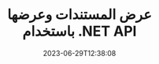 ---
############################# Static ##########################
layout: "landing"
date: 2023-06-29T12:38:08
draft: false

lang: ar
product: "Viewer"
product_tag: "viewer"
platform: ".NET"
platform_tag: "net"

############################# Drop-down ############################
supported_platforms:
  items:
    # supported_platforms loop
    - title: ".NET"
      tag: "net"
    # supported_platforms loop
    - title: "Java"
      tag: "java"
    # supported_platforms loop
    - title: "Node.js"
      tag: "nodejs-java" 

############################# Head ############################
head_title: "واجهة برمجة تطبيقات عارض المستندات .NET، تقديم مخطط HTML لصورة PDF Word Excel"
head_description: "عارض ملفات C# ASP.NET وعرض API. أضف عارض PDF، وعارض Word، وعارض Excel، وعارض الصور، وعارض HTML، وميزات عارض البريد الإلكتروني في تطبيقات .NET."

############################# Header ##########################
title: "عرض المستندات وعرضها<br>باستخدام .NET API"
description: "واجهة برمجة تطبيقات عارض قوية لتقديم أكثر من 180 تنسيقًا للمستندات إلى PDF وHTML وصورة مع خيارات تكوين متعددة الاستخدامات."
words:
  for: "for"

actions:
  main: "تحميل نوجيت مجانا"
  main_link: "https://www.nuget.org/packages/GroupDocs.Viewer"
  alt: "الترخيص"
  alt_link: "https://purchase.groupdocs.com/pricing/viewer/net"
  title: "على استعداد للبدء؟"
  description: "جرب ميزات GroupDocs.Viewer مجانًا أو اطلب ترخيصًا"

release:
  title: "تم إصدار الإصدار {0}."
  notes: "ترى ما هو الجديد"
  downloads: "التحميلات"
  link: "https://releases.groupdocs.com/viewer/net/release-notes/latest/"

code:
  title: "تقديم ملفات PDF في C#"
  more: "مزيد من الأمثلة"
  more_link: "https://github.com/groupdocs-viewer/GroupDocs.Viewer-for-.NET"
  install: "dotnet add package GroupDocs.Viewer"
  content: |
    ```csharp {style=abap}   
    // Load the source PDF file
    using (var viewer = new Viewer("resume.pdf"))
    {
        // Set output HTML options, one file per page
        var viewOptions = 
          HtmlViewOptions.ForEmbeddedResources("page_{0}.html");
        
        // Render PDF to HTML with embedded resources
        viewer.View(viewOptions);
    }
    ```

############################# Overview ############################
overview:
  enable: true
  title: "GroupDocs.Viewer في لمحة"
  description: "واجهة برمجة التطبيقات (API) لعرض وعرض وتحويل المستندات والشرائح والرسوم البيانية والعديد من أنواع المستندات الأخرى في تطبيقات .NET"
  features:
    # feature loop
    - title: "عرض المستندات بكفاءة وموثوقية"
      content: "باستخدام GroupDocs.Viewer API، يمكنك عرض المستندات بكفاءة من أي تنسيقات مدعومة إلى HTML وJPEG وPNG وPDF مع خيارات مرنة وقوية مع الحفاظ على سلامة المحتوى وبنية المستند. يدعم GroupDocs.Viewer .NET Framework 4.6.2 و.NET 6.0، ويعمل على منصات Windows وLinux."

    # feature loop
    - title: "يتم دعم تنسيقات الملفات والمستندات الأكثر شيوعًا"
      content: "نحن ندعم عرض أكثر من 180 تنسيقًا من تنسيقات الملفات والمستندات الأكثر شيوعًا والتي تشمل Word وExcel وPDF وPowerPoint ومجموعة تنسيقات OpenDocument والأرشيفات والصور النقطية والمتجهة والكتب الإلكترونية ولغات البرمجة والعلامات المميزة والعديد من أنواع الملفات الأخرى، بما في ذلك الملفات المشفرة الملفات مع حماية كلمة المرور."

    # feature loop
    - title: "إخراج قابل للتخصيص"
      content: "لا يسمح GroupDocs.Viewer بعرض المستند فحسب، بل يسمح أيضًا بالتحكم في كيفية عرض أجزاء المستند بالضبط أو الآن، وكيفية عرضها، وتطبيق تحويلات مختلفة على المخرجات المقدمة."

    # feature loop
    - title: "واجهة المستخدم لـ ASP.NET الأساسية"
      content: "نحن نقدم حزمة واجهة مستخدم مفتوحة المصدر لـ ASP.NET Core والتي يمكن إضافتها إلى مشروعك في بضع دقائق. تحتوي حزمة Viewer.UI على واجهة مستخدم ويب مستندة إلى Angular وتوفر مجموعة من واجهات برمجة التطبيقات المفيدة وموفري تخزين البيانات."

############################# Platforms ############################
platforms:
  enable: true
  title: "استقلالية المنصة"
  description: "يدعم GroupDocs.Viewer for .NET أنظمة التشغيل وأطر العمل ومديري الحزم التالية"
  items:
    # platform loop
    - title: "Amazon"
      image: "amazon"
    # platform loop
    - title: "Docker"
      image: "docker"
    # platform loop
    - title: "Azure"
      image: "azure"
    # platform loop
    - title: "VS Code"
      image: "vs_code"
    # platform loop
    - title: "ReSharper"
      image: "resharper"
    # platform loop
    - title: "macOS"
      image: "finder"
    # platform loop
    - title: "Linux"
      image: "linux"
    # platform loop
    - title: "NuGet"
      image: "nuget"

############################# File formats ############################
formats:
  enable: true
  title: "تنسيقات الملفات المدعومة"
  description: |
    يدعم GroupDocs.Viewer for .NET العمليات باستخدام [تنسيقات الملفات] التالية (https://docs.groupdocs.com/viewer/net/supported-document-formats/).
  groups:
    # group loop
    - color: "green"
      content: |
        ### Microsoft Office وOpenDocument وتنسيقات النص
        * **Word:** DOC, DOCX, DOCM, DOT, DOTX, DOTM, RTF, TXT
        * **Excel:** XLS, XLSX, XLSM, XLSB, XLTM, XLT, XLTM, XLTX
        * **PowerPoint:** PPT, PPTX, PPS, PPSX, PPSM, POT, POTM, POTX, PPTM        
        * **Project:** MPP, MPT, MPX
        * **Outlook:** MSG, EML, EMLX, PST, OST
        * **OneNote:** ONE
        * **OpenDocument:** ODT, OTT, ODS, ODP, OTP, OTS, ODG
        * **Fixed Page Layout:** PDF, TEX, XPS, OXPS
        * **e-Books:** EPUB, MOBI, DjVu
        * **Delimiter-Separated Values:** CSV, TSV
    # group loop
    - color: "blue"
      content: |
        ### الصور والرسومات والرسوم البيانية
        * **الصور النقطية:** BMP, GIF, JPG, PNG, TIFF, WebP, DNG, DIB, Jpeg2000 family
        * **Windows Icon:** ICO
        * **Scalable Vector Graphics:** SVG, CDR, CMX, IGS, SVGZ        
        * **Adobe Photoshop:** PSD, PSB        
        * **Stereo Lithography (3D Printing):** STL        
        * **Medical Imaging:** DICOM
        * **Plotter Documents:** PLT, HPG
        * **Autodesk Design Web Formats:** DWF, DWG
        * **AutoCAD Drawing:** DWT, IFC, STL, CF2        
      # group loop
    - color: "red"
      content: |
        ### آخر        
        * **ويب:** HTML, MHT, MHTML, XML
        * **Metafile:** WMF, EMF, CGM, EMZ, WMZ
        * **Visio:** VSD, VDX, VSS, VSSX, VSX, VST, VSTX, VTX, VSDX, VDW, VSTM, VSSM, VSDM
        * **Project:** MPP, MPT, MPX
        * **PostScript:** PS, EPS
        * **أرشيف:** ZIP, TAR, BZ2, GZ, RAR, RAR5
        * **آخر:** VCF, VCARD, NUMBERS, NSF, OBJ
        * **C/C++/C# Files:** C, CC, C# , CPP, CXX, CS, H, HH, M, MM
        * **Java/JavaScript Files:** JAVA, JS, JSON, PROPERTIES

############################# Features ############################
features:
  enable: true
  title: "ميزات GroupDocs.Viewer"
  description: "عرض وعرض وتحويل مستندات PDF وOffice بسهولة"

  items:
    # feature loop
    - icon: "viewhtml"
      title: "عرض المستندات بتنسيق HTML"
      content: "قم بتحويل مستند من أي نوع إلى مستند HTML باستخدام CSS وSVG، والذي يمكن عرضه في أي متصفح ويب حديث."

    # feature loop
    - icon: "rasterize"
      title: "تنقيط المستندات"
      content: "قم بتنقيط أي تنسيق مستند مدعوم إلى الصورة النقطية، مع تنسيق صورة قابل للتعديل وجودة ضغط."

    # feature loop
    - icon: "sourcecode"
      title: "تقديم وإبراز رموز البرمجة"
      content: "دعم جميع لغات البرمجة والبرمجة النصية والترميزية الشائعة، مع القدرة على تحليل تركيبها وإبرازها."

    # feature loop
    - icon: "convertpdf"
      title: "تحويل إلى قوات الدفاع الشعبي"
      content: "يمكن بسهولة تحويل المستند بأي تنسيق مدعوم وحفظه إلى ملف PDF باستخدام خيارات قابلة للتعديل."

    # feature loop
    - icon: "transform"
      title: "تطبيق التحولات"
      content: "يمكن تحويل المستند الناتج أثناء العرض - يمكن تدوير الصفحات و/أو إعادة ترتيبها، ويمكن وضع علامة مائية نصية فوقها."

    # feature loop
    - icon: "adjustment"
      title: "تعديل إخراج HTML"
      content: "يمكن ضبط مستندات HTML الناتجة، التي تم إنشاؤها بواسطة GroupDocs.Viewer، بدقة شديدة: يُسمح بحفظها في الدفق أو الملف، باستخدام موارد خارجية أو مضمنة، وعمليات الاسترجاعات وما إلى ذلك."

    # feature loop
    - icon: "complex"
      title: "دعم هياكل المستندات المعقدة"
      content: "لا يدعم GroupDocs.Viewer المستندات الفردية فحسب، بل يدعم أيضًا الملفات التي تحتوي داخليًا على قائمة أو بنية هرمية للمستندات، مثل رسائل البريد الإلكتروني مع المرفقات وأرشيفات ZIP مع الملفات الداخلية داخل المجلدات وصور TIFF متعددة الصفحات وما إلى ذلك."

    # feature loop
    - icon: "optimization"
      title: "خيارات التحسين"
      content: "يحتوي GroupDocs.Viewer على نظام فرعي لذاكرة التخزين المؤقت قابل للتعديل، والذي يمكنه تسريع وقت التحميل باستخدام الإصدارات المخزنة مؤقتًا للمستندات. تسمح أيضًا مجموعة من الخيارات المختلفة للتنسيقات المختلفة باستبعاد بعض الأجزاء أو الجوانب غير الضرورية من المستندات من العرض (الخطوط وأوراق العمل المخفية ومرفقات البريد الإلكتروني) لتحسين الأداء العام"

    # feature loop
    - icon: "passwordprotected"
      title: "دعم المستندات المحمية بكلمة مرور"
      content: "يسمح GroupDocs.Viewer بفتح المستندات المشفرة بمختلف أنواعها: PDF وWordProcessing وSpreadsheet وPresentation وغيرها، وذلك عن طريق تحديد كلمة مرور في خيارات التحميل."

############################# Code samples ############################
code_samples:
  enable: true
  title: "عينات التعليمات البرمجية"
  description: "تستخدم بعض حالات GroupDocs.Viewer النموذجية لعمليات .NET"
  items:
    # code sample loop
    - title: "تقديم DOCX إلى HTML"
      content: |
        تتيح لك خصائص فئة [HtmlViewOptions](https://reference.groupdocs.com/viewer/net/groupdocs.viewer.options/htmlviewoptions/) التحكم في عملية التحويل، المزيد عن ذلك [هنا](https://docs .groupdocs.com/viewer/net/rendering-to-html/). على سبيل المثال، يمكنك تضمين كافة الموارد الخارجية في ملف HTML الناتج، وتصغير ملف الإخراج، وتحسينه للطباعة.
        {{< landing/code title="C#">}}
        ```csharp {style=abap}
        using GroupDocs.Viewer;
        using GroupDocs.Viewer.Options;
        
        // Instantiate viewer
        using (Viewer viewer = new Viewer("resume.docx"))
        {
            // Set output HTML options
            HtmlViewOptions options = HtmlViewOptions.ForEmbeddedResources();
            
            // Render DOCX to HTML with embedded resources
            viewer.View(options);
        }
        ```
        {{< /landing/code >}}
    # code sample loop
    - title: "تصدير PPTX إلى PDF"
      content: |
        قم بإنشاء مثيل فئة [PdfViewOptions](https://reference.groupdocs.com/viewer/net/groupdocs.viewer.options/pdfviewoptions/) وقم بتمريره إلى [Viewer.View](https://reference.groupdocs. com/viewer/net/groupdocs.viewer/viewer/view/#view) طريقة لتحويل ملف PowerPoint PPTX إلى PDF. تتيح لك خصائص فئة PdfViewOptions التحكم في عملية التحويل. على سبيل المثال، يمكنك حماية ملف PDF الناتج وإعادة ترتيب صفحاته وتحديد جودة صور المستند. راجع [قسم الوثائق التالي](https://docs.groupdocs.com/viewer/net/rendering-to-pdf/) للحصول على التفاصيل.
        {{< landing/code title="C#">}}
        ```csharp {style=abap}   
        using GroupDocs.Viewer;
        using GroupDocs.Viewer.Options;
        
        using (var viewer = new Viewer("presentation.pptx"))
        {
            // Set output PDF options
            var viewOptions = new PdfViewOptions("presentation.pdf");
            
            // Export PPTX to PDF
            viewer.View(viewOptions);
        }
        ```
        {{< /landing/code >}}
############################# Reviews ############################
# reviews:
# enable: true
# title: "مراجعات منتجات GroupDocs"
# description: "لا تأخذ كلمتنا فقط. تعرف على ما يقوله المطورون الآخرون عن واجهات برمجة التطبيقات الخاصة بنا"

# items:
#   # review loop
#   - title: "GroupDocs.Viewer"
#     content: "خدمة ممتازة ومنتجات ممتازة. لقد كانت مفيدة للغاية وسريعة الاستجابة أثناء عملية تنفيذ GroupDocs.Viewer for .NET، ولا يمكنني أن أوصي بها بدرجة كافية."
#     author: "Martin Lasarga"
#     company: "Product Manager at Axentria ECM by G.S.I."

#   # review loop
#   - title: "GroupDocs.Viewer"
#     content: "بعد تنفيذ واستخدام GroupDocs.Viewer لـ .NET في المشروع، يبدو أنه يعمل بشكل جيد جدًا. لقد اختبرت مع الكثير من الوثائق وحتى الآن جيدة جدًا. يتم عرض كل شيء قمت بتطبيقه بشكل جيد ويبدو جيدًا تمامًا كما هو الحال في عارض PDF أو MS Word."
#     author: "Mats Oustad"
#     company: "Senior Consultant/Partner at Novanet AS"
---